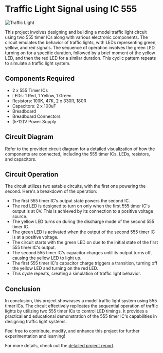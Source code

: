 # Traffic Light Signal using IC 555

![Traffic Light](images/traffic_light.jpg)

This project involves designing and building a model traffic light circuit using two 555 timer ICs along with various electronic components. The circuit emulates the behavior of traffic lights, with LEDs representing green, yellow, and red signals. The sequence of operation involves the green LED turning on for a specific duration, followed by a brief moment of the yellow LED, and then the red LED for a similar duration. This cyclic pattern repeats to simulate a traffic light system.

## Components Required

- 2 x 555 Timer ICs
- LEDs: 1 Red, 1 Yellow, 1 Green
- Resistors: 100K, 47K, 2 x 330R, 180R
- Capacitors: 2 x 100uF
- Breadboard
- Breadboard Connectors
- (5-12)V Power Supply

## Circuit Diagram

Refer to the provided circuit diagram for a detailed visualization of how the components are connected, including the 555 timer ICs, LEDs, resistors, and capacitors.

## Circuit Operation

The circuit utilizes two astable circuits, with the first one powering the second. Here's a breakdown of the operation:

- The first 555 timer IC's output state powers the second IC.
- The red LED is designed to turn on only when the first 555 timer IC's output is at 0V. This is achieved by its connection to a positive voltage source.
- The yellow LED turns on during the discharge mode of the second 555 timer IC.
- The green LED is activated when the output of the second 555 timer IC is at a positive voltage.
- The circuit starts with the green LED on due to the initial state of the first 555 timer IC's output.
- The second 555 timer IC's capacitor charges until its output turns off, causing the yellow LED to light up.
- The first 555 timer IC's capacitor charge triggers a transition, turning off the yellow LED and turning on the red LED.
- This cycle repeats, creating a simulation of traffic light behavior.

## Conclusion

In conclusion, this project showcases a model traffic light system using 555 timer ICs. The circuit effectively replicates the sequential operation of traffic lights by utilizing two 555 timer ICs to control LED timings. It provides a practical and educational demonstration of the 555 timer IC's capabilities in designing traffic light systems.

Feel free to contribute, modify, and enhance this project for further experimentation and learning!

For more details, check out the [detailed project report](Project_Report.pdf).
